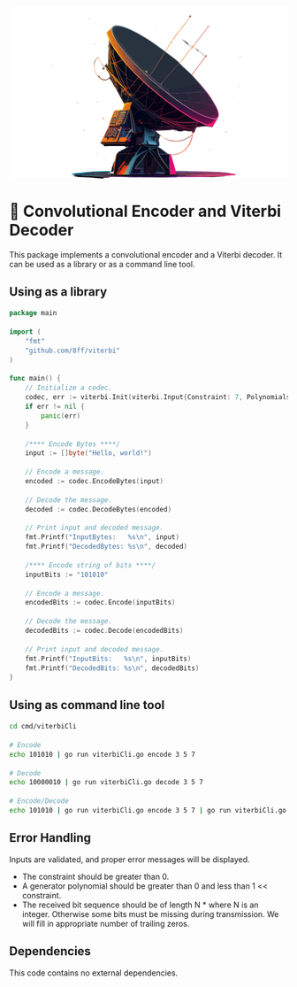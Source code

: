 ![logo](media/logo.svg)
# 📡 Convolutional Encoder and Viterbi Decoder

This package implements a convolutional encoder and a Viterbi decoder.
It can be used as a library or as a command line tool.

## Using as a library
```go
package main

import (
	"fmt"
	"github.com/8ff/viterbi"
)

func main() {
	// Initialize a codec.
	codec, err := viterbi.Init(viterbi.Input{Constraint: 7, Polynomials: []int{91, 109, 121}, ReversePolynomials: false})
	if err != nil {
		panic(err)
	}

	/**** Encode Bytes ****/
	input := []byte("Hello, world!")

	// Encode a message.
	encoded := codec.EncodeBytes(input)

	// Decode the message.
	decoded := codec.DecodeBytes(encoded)

	// Print input and decoded message.
	fmt.Printf("InputBytes:   %s\n", input)
	fmt.Printf("DecodedBytes: %s\n", decoded)

	/**** Encode string of bits ****/
	inputBits := "101010"

	// Encode a message.
	encodedBits := codec.Encode(inputBits)

	// Decode the message.
	decodedBits := codec.Decode(encodedBits)

	// Print input and decoded message.
	fmt.Printf("InputBits:   %s\n", inputBits)
	fmt.Printf("DecodedBits: %s\n", decodedBits)
}

```

## Using as command line tool
```bash
cd cmd/viterbiCli

# Encode
echo 101010 | go run viterbiCli.go encode 3 5 7

# Decode
echo 10000010 | go run viterbiCli.go decode 3 5 7

# Encode/Decode
echo 101010 | go run viterbiCli.go encode 3 5 7 | go run viterbiCli.go decode 3 5 7
```

## Error Handling
Inputs are validated, and proper error messages will be displayed.

* The constraint should be greater than 0.
* A generator polynomial should be greater than 0 and less than 1 << constraint.
* The received bit sequence should be of length N * <num-of-polynomials> where N is an integer. Otherwise some bits must be missing during transmission. We will fill in appropriate number of trailing zeros.

## Dependencies
This code contains no external dependencies.